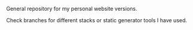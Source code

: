 General repository for my personal website versions.

Check branches for different stacks or static generator tools I have used.

